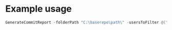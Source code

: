 # Example usage

```powershell
GenerateCommitReport -folderPath "C:\baserepo\path\" -usersToFilter @("user1", "user2") -csvPath "C:\outputpath\output.csv"
```
